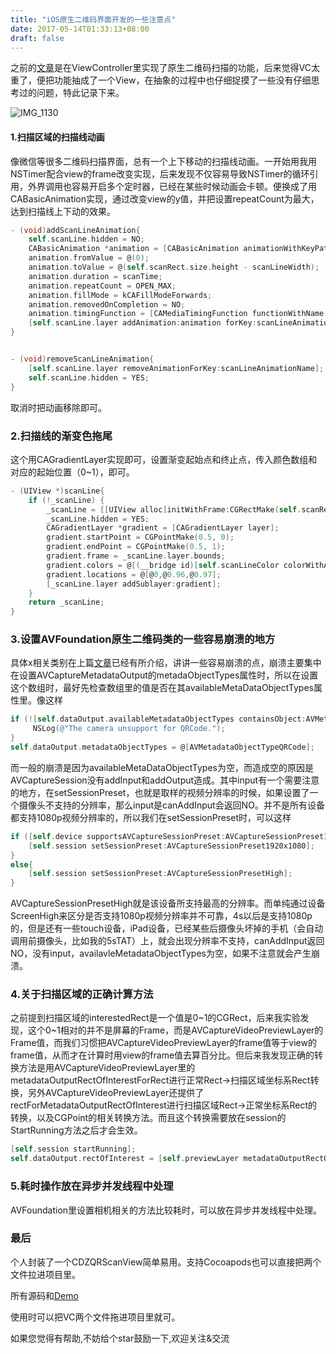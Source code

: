 ```yaml
---
title: "iOS原生二维码界面开发的一些注意点"
date: 2017-05-14T01:33:13+08:00
draft: false
---
```


之前的[文章](https://nemocdz.github.io/My-blog/post/ios%E5%AE%9E%E7%8E%B0%E5%8E%9F%E7%94%9F%E7%9A%84%E4%BA%8C%E7%BB%B4%E7%A0%81%E6%89%AB%E6%8F%8F%E7%95%8C%E9%9D%A2/)是在ViewController里实现了原生二维码扫描的功能，后来觉得VC太重了，便把功能抽成了一个View，在抽象的过程中也仔细捉摸了一些没有仔细思考过的问题，特此记录下来。

![IMG_1130](http://ww4.sinaimg.cn/large/006tNbRwly1ffk93o9dj4j30ku112afv.jpg)

#### 1.扫描区域的扫描线动画

像微信等很多二维码扫描界面，总有一个上下移动的扫描线动画。一开始用我用NSTimer配合view的frame改变实现，后来发现不仅容易导致NSTimer的循环引用，外界调用也容易开启多个定时器，已经在某些时候动画会卡顿。便换成了用CABasicAnimation实现，通过改变view的y值，并把设置repeatCount为最大，达到扫描线上下动的效果。

```objective-c
- (void)addScanLineAnimation{
    self.scanLine.hidden = NO;
    CABasicAnimation *animation = [CABasicAnimation animationWithKeyPath:@"transform.translation.y"];
    animation.fromValue = @(0);
    animation.toValue = @(self.scanRect.size.height - scanLineWidth);
    animation.duration = scanTime;
    animation.repeatCount = OPEN_MAX;
    animation.fillMode = kCAFillModeForwards;
    animation.removedOnCompletion = NO;
    animation.timingFunction = [CAMediaTimingFunction functionWithName:kCAMediaTimingFunctionEaseInEaseOut];
    [self.scanLine.layer addAnimation:animation forKey:scanLineAnimationName];
}


- (void)removeScanLineAnimation{
    [self.scanLine.layer removeAnimationForKey:scanLineAnimationName];
    self.scanLine.hidden = YES;
}
```

取消时把动画移除即可。

### 2.扫描线的渐变色拖尾

这个用CAGradientLayer实现即可，设置渐变起始点和终止点，传入颜色数组和对应的起始位置（0~1），即可。

```objective-c
- (UIView *)scanLine{
    if (!_scanLine) {
        _scanLine = [[UIView alloc]initWithFrame:CGRectMake(self.scanRect.origin.x,self.scanRect.origin.y, self.scanRect.size.width, scanLineWidth)];
        _scanLine.hidden = YES;
        CAGradientLayer *gradient = [CAGradientLayer layer];
        gradient.startPoint = CGPointMake(0.5, 0);
        gradient.endPoint = CGPointMake(0.5, 1);
        gradient.frame = _scanLine.layer.bounds;
        gradient.colors = @[(__bridge id)[self.scanLineColor colorWithAlphaComponent:0].CGColor,(__bridge id)[self.scanLineColor colorWithAlphaComponent:0.4f].CGColor,(__bridge id)self.scanLineColor.CGColor];
        gradient.locations = @[@0,@0.96,@0.97];
        [_scanLine.layer addSublayer:gradient];
    }
    return _scanLine;
}
```

### 3.设置AVFoundation原生二维码类的一些容易崩溃的地方

具体x相关类别在上篇[文章](http://www.jianshu.com/p/ad7827a8a0e6)已经有所介绍，讲讲一些容易崩溃的点，崩溃主要集中在设置AVCaptureMetadataOutput的metadaObjectTypes属性时，所以在设置这个数组时，最好先检查数组里的值是否在其availableMetaDataObjectTypes属性里。像这样

```objective-c
if (![self.dataOutput.availableMetadataObjectTypes containsObject:AVMetadataObjectTypeQRCode]) {
     NSLog(@"The camera unsupport for QRCode.");
}
self.dataOutput.metadataObjectTypes = @[AVMetadataObjectTypeQRCode];
```

而一般的崩溃是因为availableMetaDataObjectTypes为空，而造成空的原因是AVCaptureSession没有addInput和addOutput造成。其中input有一个需要注意的地方，在setSessionPreset，也就是取样的视频分辨率的时候，如果设置了一个摄像头不支持的分辨率，那么input是canAddInput会返回NO。并不是所有设备都支持1080p视频分辨率的，所以我们在setSessionPreset时，可以这样

```objective-c
if ([self.device supportsAVCaptureSessionPreset:AVCaptureSessionPreset1920x1080]) {
    [self.session setSessionPreset:AVCaptureSessionPreset1920x1080];
}
else{
    [self.session setSessionPreset:AVCaptureSessionPresetHigh];
}    
```

AVCaptureSessionPresetHigh就是该设备所支持最高的分辨率。而单纯通过设备ScreenHigh来区分是否支持1080p视频分辨率并不可靠，4s以后是支持1080p的，但是还有一些touch设备，iPad设备，已经某些后摄像头坏掉的手机（会自动调用前摄像头，比如我的5sTAT）上，就会出现分辨率不支持，canAddInput返回NO，没有input，availavleMetadataObjectTypes为空，如果不注意就会产生崩溃。

### 4.关于扫描区域的正确计算方法

之前提到扫描区域的interestedRect是一个值是0~1的CGRect，后来我实验发现，这个0~1相对的并不是屏幕的Frame，而是AVCaptureVideoPreviewLayer的Frame值，而我们习惯把AVCaptureVideoPreviewLayer的frame值等于view的frame值，从而才在计算时用view的frame值去算百分比。但后来我发现正确的转换方法是用AVCaptureVideoPreviewLayer里的metadataOutputRectOfInterestForRect进行正常Rect->扫描区域坐标系Rect转换，另外AVCaptureVideoPreviewLayer还提供了rectForMetadataOutputRectOfInterest进行扫描区域Rect->正常坐标系Rect的转换，以及CGPoint的相关转换方法。而且这个转换需要放在session的StartRunning方法之后才会生效。

```objective-c
[self.session startRunning];
self.dataOutput.rectOfInterest = [self.previewLayer metadataOutputRectOfInterestForRect:self.scanRect];
```

### 5.耗时操作放在异步并发线程中处理

AVFoundation里设置相机相关的方法比较耗时，可以放在异步并发线程中处理。

### 最后

个人封装了一个CDZQRScanView简单易用。支持Cocoapods也可以直接把两个文件拉进项目里。

所有源码和[Demo](https://github.com/Nemocdz/CDZQRScanView)

使用时可以把VC两个文件拖进项目里就可。

如果您觉得有帮助,不妨给个star鼓励一下,欢迎关注&交流
